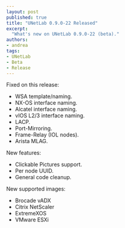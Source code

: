 ```yaml
---
layout: post
published: true
title: "UNetLab 0.9.0-22 Released"
excerpt:
  "What's new on UNetLab 0.9.0-22 (beta)."
authors:
- andrea
tags:
- UNetLab
- Beta
- Release
---
```

Fixed on this release:

* WSA template/naming.
* NX-OS interface naming.
* Alcatel interface naming.
* vIOS L2/3 interface naming.
* LACP.
* Port-Mirroring.
* Frame-Relay (IOL nodes).
* Arista MLAG.

New features:

* Clickable Pictures support.
* Per node UUID.
* General code cleanup.

New supported images:

* Brocade vADX
* Citrix NetScaler
* ExtremeXOS
* VMware ESXi
